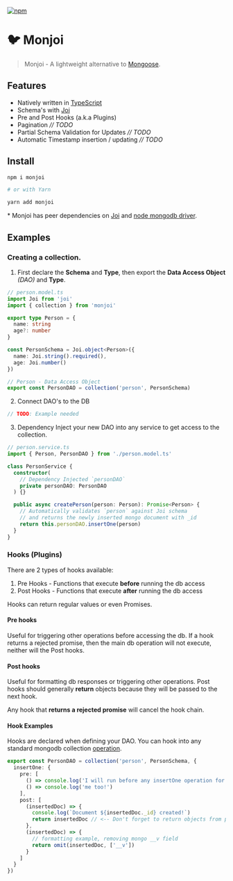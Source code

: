 [![npm](https://img.shields.io/npm/v/monjoi.svg)](http://npm.im/monjoi)

# 🐦 Monjoi

> Monjoi - A lightweight alternative to [Mongoose](https://mongoosejs.com/).

## Features

- Natively written in [TypeScript](https://www.typescriptlang.org/)
- Schema's with [Joi](https://joi.dev)
- Pre and Post Hooks (a.k.a Plugins)
- Pagination _// TODO_
- Partial Schema Validation for Updates _// TODO_
- Automatic Timestamp insertion / updating _// TODO_

## Install

```sh
npm i monjoi

# or with Yarn

yarn add monjoi
```

\* Monjoi has peer dependencies on [Joi](https://joi.dev) and [node mongodb driver](https://www.npmjs.com/package/mongodb).

## Examples

### Creating a collection.

1. First declare the **Schema** and **Type**, then export the **Data Access Object** _(DAO)_ and **Type**.

```ts
// person.model.ts
import Joi from 'joi'
import { collection } from 'monjoi'

export type Person = {
  name: string
  age?: number
}

const PersonSchema = Joi.object<Person>({
  name: Joi.string().required(),
  age: Joi.number()
})

// Person - Data Access Object
export const PersonDAO = collection('person', PersonSchema)
```

2. Connect DAO's to the DB

```ts
// TODO: Example needed
```

3. Dependency Inject your new DAO into any service to get access to the collection.

```ts
// person.service.ts
import { Person, PersonDAO } from './person.model.ts'

class PersonService {
  constructor(
    // Dependency Injected `personDAO`
    private personDAO: PersonDAO
  ) {}

  public async createPerson(person: Person): Promise<Person> {
    // Automatically validates `person` against Joi schema
    // and returns the newly inserted mongo document with _id
    return this.personDAO.insertOne(person)
  }
}
```

### Hooks (Plugins)

There are 2 types of hooks available:

1. Pre Hooks - Functions that execute **before** running the db access
2. Post Hooks - Functions that execute **after** running the db access

Hooks can return regular values or even Promises.

#### Pre hooks

Useful for triggering other operations before accessing the db. If a hook returns a rejected promise, then the main db operation will not execute, neither will the Post hooks.

#### Post hooks

Useful for formatting db responses or triggering other operations. Post hooks should generally **return** objects because they will be passed to the next hook.

Any hook that **returns a rejected promise** will cancel the hook chain.

#### Hook Examples

Hooks are declared when defining your DAO. You can hook into any standard mongodb collection [operation](http://mongodb.github.io/node-mongodb-native/3.6/api/Collection.html).

```ts
export const PersonDAO = collection('person', PersonSchema, {
  insertOne: {
    pre: [
      () => console.log('I will run before any insertOne operation for person collection'),
      () => console.log('me too!')
    ],
    post: [
      (insertedDoc) => {
        console.log(`Document ${insertedDoc._id} created!`)
        return insertedDoc // <-- Don't forget to return objects from post hooks
      },
      (insertedDoc) => {
        // formatting example, removing mongo __v field
        return omit(insertedDoc, ['__v'])
      }
    ]
  }
})
```
